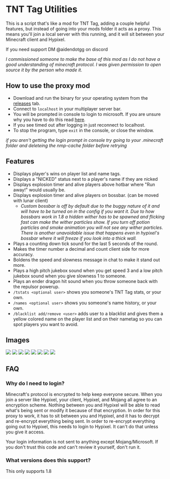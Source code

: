 # TNT Tag Utilities
This is a script that's like a mod for TNT Tag, adding a couple helpful features, but instead of going into your mods folder it acts as a proxy. This means you'll join a local server with this running, and it will sit between your Minecraft client and Hypixel.

If you need support DM @aidendotgg on discord

*I commissioned someone to make the base of this mod as I do not have a good understanding of minecraft protocol. I was given permission to open source it by the person who made it.*

## How to use the proxy mod
- Download and run the binary for your operating system from the [releases](https://github.com/aidendotgg/tnttagutilities/releases) tab.
- Connect to `localhost` in your multiplayer server bar.
- You will be prompted in console to login to microsoft. If you are unsure why you have to do this read [here](https://github.com/aidendotgg/tnttagutilities?tab=readme-ov-file#why-do-i-need-to-login).
- If you see timed out after logging in just reconnect to localhost.
- To stop the program, type `exit` in the console, or close the window.

*if you aren't getting the login prompt in console try going to your .minecraft folder and deleteing the nmp-cache folder before retrying*

## Features
- Displays player's wins on player list and name tags.
- Displays a "NICKED" status next to a player's name if they are nicked
- Displays explosion timer and alive players above hotbar where "Run away!" would usually be.
- Displays explosion timer and alive players on bossbar. (can be moved with lunar client)
  + *Custom bossbar is off by default due to the buggy nature of it and will have to be turned on in the config if you want it. Due to how bossbars work in 1.8 a hidden wither has to be spawned and flicking fast can make the wither particles show. If you turn off potion particles and smoke animation you will not see any wither particles. There is another unavoidable issue that happens even in hypixel's bossbar where it will freeze if you look into a thick wall.*
- Plays a counting down tick sound for the last 5 seconds of the round.
- Makes the timer number a decimal and count client side for more accuracy.
- Boldens the speed and slowness message in chat to make it stand out more.
- Plays a high pitch jukebox sound when you get speed 3 and a low pitch jukebox sound when you give slowness 1 to someone.
- Plays an ender dragon hit sound when you throw someone back with the repulsor powerup.
- `/tstats <optional user>` shows you someone's TNT Tag stats, or your own.
- `/names <optional user>` shows you someone's name history, or your own.
- `/blacklist add/remove <user>` adds user to a blacklist and gives them a yellow colored name on the player list and on their nametag so you can spot players you want to avoid.

## Images
<img src="https://r2.e-z.host/2082d908-7c65-4fc3-b02a-5f50f9141543/5eccig1n.png" />
<img src="https://r2.e-z.host/2082d908-7c65-4fc3-b02a-5f50f9141543/ifje5ttx.png" />
<img src="https://r2.e-z.host/2082d908-7c65-4fc3-b02a-5f50f9141543/64ygnmvf.png" />
<img src="https://r2.e-z.host/2082d908-7c65-4fc3-b02a-5f50f9141543/pr6kuhn7.png" />
<img src="https://r2.e-z.host/2082d908-7c65-4fc3-b02a-5f50f9141543/5cvkof4v.png" />
<img src="https://r2.e-z.host/2082d908-7c65-4fc3-b02a-5f50f9141543/kt87r2yf.png" />
<img src="https://r2.e-z.host/2082d908-7c65-4fc3-b02a-5f50f9141543/sir52wob.png" />
<img src="https://r2.e-z.host/2082d908-7c65-4fc3-b02a-5f50f9141543/97ixi8hg.png" />

## FAQ

### Why do I need to login?
Minecraft's protocol is encrypted to help keep everyone secure. When you join a server like Hypixel, your client, Hypixel, and Mojang all agree to an encryption scheme. Nothing between you and Hypixel will be able to read what's being sent or modify it because of that encryption. In order for this proxy to work, it has to sit between you and Hypixel, and it has to decrypt and re-encrypt everything being sent. In order to re-encrypt everything going out to Hypixel, this needs to login to Hypixel. It can't do that unless you give it access.

Your login information is not sent to anything except Mojang/Microsoft. If you don't trust this code and can't review it yourself, don't run it.

### What versions does this support?
This only supports 1.8



